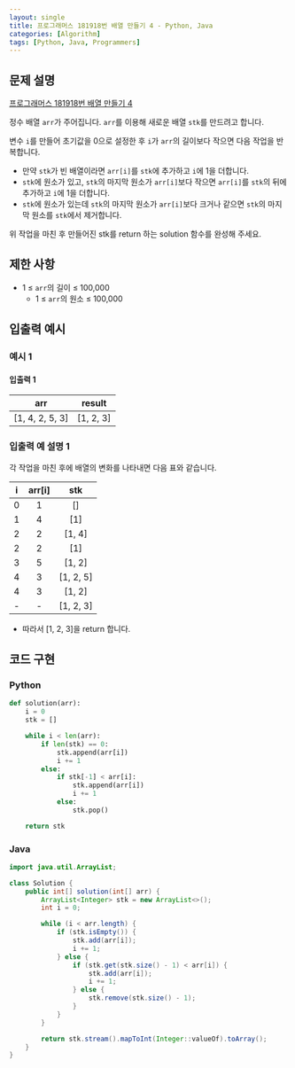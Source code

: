 ```yaml
---
layout: single
title: 프로그래머스 181918번 배열 만들기 4 - Python, Java
categories: [Algorithm]
tags: [Python, Java, Programmers]
---
```


## 문제 설명
[프로그래머스 181918번 배열 만들기 4](https://school.programmers.co.kr/learn/courses/30/lessons/181918)

정수 배열 `arr`가 주어집니다. `arr`를 이용해 새로운 배열 `stk`를 만드려고 합니다.

변수 `i`를 만들어 초기값을 0으로 설정한 후 `i`가 `arr`의 길이보다 작으면 다음 작업을 반복합니다.

* 만약 `stk`가 빈 배열이라면 `arr[i]`를 `stk`에 추가하고 `i`에 1을 더합니다.
* `stk`에 원소가 있고, `stk`의 마지막 원소가 `arr[i]`보다 작으면 `arr[i]`를 `stk`의 뒤에 추가하고 `i`에 1을 더합니다.
* `stk`에 원소가 있는데 `stk`의 마지막 원소가 `arr[i]`보다 크거나 같으면 `stk`의 마지막 원소를 `stk`에서 제거합니다.

위 작업을 마친 후 만들어진 stk를 return 하는 solution 함수를 완성해 주세요.

## 제한 사항
- 1 ≤ `arr`의 길이 ≤ 100,000
  - 1 ≤ `arr`의 원소 ≤ 100,000

## 입출력 예시

### 예시 1

#### 입출력 1

|        arr        |   result    |
|:-----------------:|:-----------:|
| \[1, 4, 2, 5, 3\] | \[1, 2, 3\] |

### 입출력 예 설명 1

각 작업을 마친 후에 배열의 변화를 나타내면 다음 표와 같습니다.

| i | arr\[i\] |     stk     |
|:-:|:--------:|:-----------:|
| 0 |    1     |    \[\]     |
| 1 |    4     |    \[1\]    |
| 2 |    2     |  \[1, 4\]   |
| 2 |    2     |    \[1\]    |
| 3 |    5     |  \[1, 2\]   |
| 4 |    3     | \[1, 2, 5\] |
| 4 |    3     |  \[1, 2\]   |
| - |    -     | \[1, 2, 3\] |

* 따라서 \[1, 2, 3\]을 return 합니다.

## 코드 구현

### Python

```python
def solution(arr):
    i = 0
    stk = []

    while i < len(arr):
        if len(stk) == 0:
            stk.append(arr[i])
            i += 1
        else:
            if stk[-1] < arr[i]:
                stk.append(arr[i])
                i += 1
            else:
                stk.pop()

    return stk
```

### Java

```java
import java.util.ArrayList;

class Solution {
    public int[] solution(int[] arr) {
        ArrayList<Integer> stk = new ArrayList<>();
        int i = 0;

        while (i < arr.length) {
            if (stk.isEmpty()) {
                stk.add(arr[i]);
                i += 1;
            } else {
                if (stk.get(stk.size() - 1) < arr[i]) {
                    stk.add(arr[i]);
                    i += 1;
                } else {
                    stk.remove(stk.size() - 1);
                }
            }
        }

        return stk.stream().mapToInt(Integer::valueOf).toArray();
    }
}
```